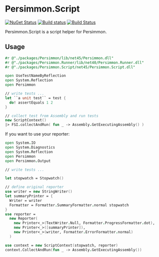 # Persimmon.Script
[![NuGet Status](http://img.shields.io/nuget/v/Persimmon.Script.svg?style=flat)](https://www.nuget.org/packages/Persimmon.Script/)
[![Build status](https://ci.appveyor.com/api/projects/status/htqrush74ejmowh0/branch/master?svg=true)](https://ci.appveyor.com/project/pocketberserker/persimmon-script/branch/master)
[![Build Status](https://travis-ci.org/persimmon-projects/Persimmon.Script.svg?branch=master)](https://travis-ci.org/persimmon-projects/Persimmon.Script)

Persimmon.Script is a script helper for Persimmon.

## Usage

```fsharp
#r @"./packages/Persimmon/lib/net45/Persimmon.dll"
#r @"./packages/Persimmon.Runner/lib/net40/Persimmon.Runner.dll"
#r @"./packages/Persimmon.Script/net45/Persimmon.Script.dll"

open UseTestNameByReflection
open System.Reflection
open Persimmon

// write tests ...
let ``a unit test`` = test {
  do! assertEquals 1 2
}

// collect test from Assembly and run tests
new ScriptContext()
|> FSI.collectAndRun( fun _ -> Assembly.GetExecutingAssembly() )
```

If you want to use your reporter:

```fsharp
open System.IO
open System.Diagnostics
open System.Reflection
open Persimmon
open Persimmon.Output

// write tests ...

let stopwatch = Stopwatch()

// define original reporter
use writer = new StringWriter()
let summaryPrinter = {
  Writer = writer
  Formatter = Formatter.SummaryFormatter.normal stopwatch
}
use reporter =
  new Reporter(
    new Printer<_>(TextWriter.Null, Formatter.ProgressFormatter.dot),
    new Printer<_>([summaryPrinter]),
    new Printer<_>(writer, Formatter.ErrorFormatter.normal)
  )

use context = new ScriptContext(stopwatch, reporter)
context.CollectAndRun(fun _ -> Assembly.GetExecutingAssembly())
```

